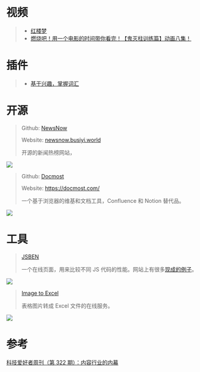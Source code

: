 # 视频

> + [红楼梦](https://www.bilibili.com/video/BV1CC4y1a7ee?p=1)
> + [燃烧吧！用一个电影的时间带你看完！【鬼灭柱训练篇】动画八集！](https://www.bilibili.com/video/BV15i421v7R1)



# 插件

> + [基于兴趣，掌握词汇](https://cn.relingo.net/zh/)



# 开源

> Github: [NewsNow](https://github.com/ourongxing/newsnow)
>
> Website: [newsnow.busiyi.world](https://newsnow.busiyi.world/)
>
> 开源的新闻热榜网站，

![](https://1drv.ms/i/s!AvCKm2AYFhP7jxLTUdmYzVs2uaH2?embed=1&width=2878&height=1558)





> Github: [Docmost](https://github.com/docmost/docmost)
>
> Website: https://docmost.com/
>
> 一个基于浏览器的维基和文档工具，Confluence 和 Notion 替代品。

![](https://1drv.ms/i/s!AvCKm2AYFhP7jxEXJiruywMGtbBx?embed=1&width=2878&height=1558)



# 工具

> [JSBEN](https://jsben.ch/)
>
> 一个在线页面，用来比较不同 JS 代码的性能。网站上有很多[现成的例子](https://jsben.ch/browse)。

![](https://1drv.ms/i/s!AvCKm2AYFhP7jxBvX4MqrumKH3WL?embed=1&width=2878&height=1558)



> [Image to Excel](https://itexcel.izhiyakeji.com/)
>
> 表格图片转成 Excel 文件的在线服务。

![](https://1drv.ms/i/s!AvCKm2AYFhP7jxMz1irBGjyiNVLL?embed=1&width=2878&height=1558)



# 参考

[科技爱好者周刊（第 322 期）：内容行业的内幕](https://www.ruanyifeng.com/blog/2024/10/weekly-issue-322.html#comments)

